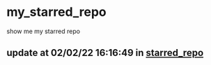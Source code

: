 # my_starred_repo
show me my starred repo

update at 02/02/22 16:16:49 in [starred_repo](./index.html)
---

